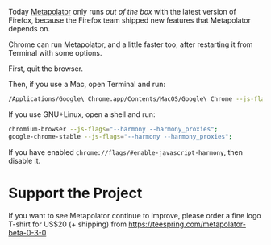 Today [Metapolator](http://metapolator.com/purple-pill) only runs _out of the box_ with the latest version of Firefox, because the Firefox team shipped new features that Metapolator depends on.

Chrome can run Metapolator, and a little faster too, after restarting it from Terminal with some options.

First, quit the browser. 

Then, if you use a Mac, open Terminal and run:
```sh
/Applications/Google\ Chrome.app/Contents/MacOS/Google\ Chrome --js-flags="--harmony --harmony_proxies";
```

If you use GNU+Linux, open a shell and run:
```sh
chromium-browser --js-flags="--harmony --harmony_proxies"; 
google-chrome-stable --js-flags="--harmony --harmony_proxies";
```

If you have enabled `chrome://flags/#enable-javascript-harmony`, then disable it.

# Support the Project

If you want to see Metapolator continue to improve, please order a fine logo T-shirt for US$20 (+ shipping) from <https://teespring.com/metapolator-beta-0-3-0>